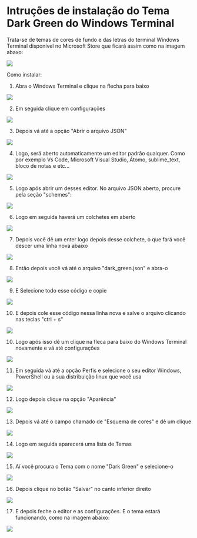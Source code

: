 # Intruções de instalação do Tema Dark Green do Windows Terminal
Trata-se de temas de cores de fundo e das letras do terminal Windows Terminal disponível no Microsoft Store que ficará assim como na imagem abaxo:

<img src="https://github.com/Marcos-Vitor123/Temas_do_windows_terminal/blob/main/18.PNG">

Como instalar:

1) Abra o Windows Terminal e clique na flecha para baixo

<img src="https://github.com/Marcos-Vitor123/Temas_do_windows_terminal/blob/main/01.PNG">

2) Em seguida clique em configurações

<img src="https://github.com/Marcos-Vitor123/Temas_do_windows_terminal/blob/main/02.PNG">

3) Depois vá até a opção "Abrir o arquivo JSON"

<img src="https://github.com/Marcos-Vitor123/Temas_do_windows_terminal/blob/main/03.PNG">

4) Logo, será aberto automaticamente um editor padrão qualquer. Como por exemplo Vs Code, Microsoft Visual Studio, Átomo, sublime_text, bloco de notas e etc...

<img src="https://github.com/Marcos-Vitor123/Temas_do_windows_terminal/blob/main/04.PNG">

5) Logo após abrir um desses editor. No arquivo JSON aberto, procure pela seção "schemes":

<img src="https://github.com/Marcos-Vitor123/Temas_do_windows_terminal/blob/main/05.PNG">

6) Logo em seguida haverá um colchetes em aberto

<img src="https://github.com/Marcos-Vitor123/Temas_do_windows_terminal/blob/main/06.PNG">

7) Depois você dê um enter logo depois desse colchete, o que fará você descer uma linha nova abaixo

<img src="https://github.com/Marcos-Vitor123/Temas_do_windows_terminal/blob/main/07.PNG">

8) Então depois você vá até o arquivo "dark_green.json" e abra-o

<img src="https://github.com/Marcos-Vitor123/Temas_do_windows_terminal/blob/main/08.PNG">

9) E Selecione todo esse código e copie

<img src="https://github.com/Marcos-Vitor123/Temas_do_windows_terminal/blob/main/09.PNG">

10) E depois cole esse código nessa linha nova e salve o arquivo clicando nas teclas "ctrl + s"

<img src="https://github.com/Marcos-Vitor123/Temas_do_windows_terminal/blob/main/10.PNG">

10) Logo após isso dê um clique na fleca para baixo do Windows Terminal novamente e vá até configurações

<img src="https://github.com/Marcos-Vitor123/Temas_do_windows_terminal/blob/main/11.PNG">

11) Em seguida vá até a opção Perfis e selecione o seu editor Windows, PowerShell ou a sua distribuição linux que você usa

<img src="https://github.com/Marcos-Vitor123/Temas_do_windows_terminal/blob/main/12.PNG">

12) Logo depois clique na opção "Aparência"

<img src="https://github.com/Marcos-Vitor123/Temas_do_windows_terminal/blob/main/13.PNG">

13) Depois vá até o campo chamado de "Esquema de cores" e dê um clique

<img src="https://github.com/Marcos-Vitor123/Temas_do_windows_terminal/blob/main/14.PNG">

14) Logo em seguida aparecerá uma lista de Temas

<img src="https://github.com/Marcos-Vitor123/Temas_do_windows_terminal/blob/main/15.PNG">

15) Aí você procura o Tema com o nome "Dark Green" e selecione-o

<img src="https://github.com/Marcos-Vitor123/Temas_do_windows_terminal/blob/main/16.PNG">

16) Depois clique no botão "Salvar" no canto inferior direito

<img src="https://github.com/Marcos-Vitor123/Temas_do_windows_terminal/blob/main/17.PNG">

17) E depois feche o editor e as configurações. E o tema estará funcionando, como na imagem abaixo:

<img src="https://github.com/Marcos-Vitor123/Temas_do_windows_terminal/blob/main/18.PNG">

